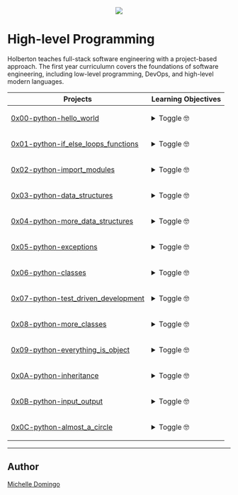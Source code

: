 <p align="center">
  <img src="https://rails-assets.holbertonschool.com/assets/logos/holberton-school-logo-1-b00731b51b0bc1dffd6e1f4cbd0be58ab72d6cc9975a4e1957d8b6f3f4850936.png">
</p>

# High-level Programming
Holberton teaches full-stack software engineering with a project-based approach. The first year curriculumn covers the foundations of software engineering, including low-level programming, DevOps, and high-level modern languages.

| Projects | Learning Objectives |
| --- | --- |
| [0x00-python-hello_world](./0x00-python-hello_world) | <p><details><summary>Toggle 🤓</summary>Learning Objectives</details> </p> |
| [0x01-python-if_else_loops_functions](./0x01-python-if_else_loops_functions) | <p><details><summary>Toggle 🤓</summary>Learning Objectives</details> </p> |
| [0x02-python-import_modules](./0x02-python-import_modules) | <p><details><summary>Toggle 🤓</summary>Learning Objectives</details> </p> |
| [0x03-python-data_structures](./0x03-python-data_structures) | <p><details><summary>Toggle 🤓</summary>Learning Objectives</details> </p> |
| [0x04-python-more_data_structures](./0x04-python-more_data_structures) | <p><details><summary>Toggle 🤓</summary>Learning Objectives</details> </p> |
| [0x05-python-exceptions](./0x05-python-exceptions) | <p><details><summary>Toggle 🤓</summary>Learning Objectives</details> </p> |
| [0x06-python-classes](./0x06-python-classes) | <p><details><summary>Toggle 🤓</summary>Learning Objectives</details> </p> |
| [0x07-python-test_driven_development](./0x07-python-test_driven_development) | <p><details><summary>Toggle 🤓</summary>Learning Objectives</details> </p> |
| [0x08-python-more_classes](./0x08-python-more_classes) | <p><details><summary>Toggle 🤓</summary>Learning Objectives</details> </p> |
| [0x09-python-everything_is_object](./0x09-python-everything_is_object) | <p><details><summary>Toggle 🤓</summary>Learning Objectives</details> </p> |
| [0x0A-python-inheritance](./0x0A-python-inheritance) | <p><details><summary>Toggle 🤓</summary>Learning Objectives</details> </p> |
| [0x0B-python-input_output](./0x0B-python-input_output) | <p><details><summary>Toggle 🤓</summary>Learning Objectives</details> </p> |
| [0x0C-python-almost_a_circle](./0x0C-python-almost_a_circle) | <p><details><summary>Toggle 🤓</summary>Learning Objectives</details> </p> |

---
## Author
[Michelle Domingo](https://github.com/michedomingo)
